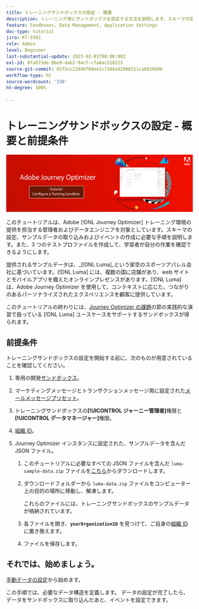 ```yaml
---
title: トレーニングサンドボックスの設定 - 概要
description: トレーニング用にサンドボックスを設定する方法を説明します。スキーマの設定、サンプルデータの取り込みおよびイベントの作成に必要な手順を説明します。
feature: Sandboxes, Data Management, Application Settings
doc-type: tutorial
jira: KT-9382
role: Admin
level: Beginner
last-substantial-update: 2023-02-01T00:00:00Z
exl-id: 8fa673de-9be9-4ab2-94cf-cfa8ac518223
source-git-commit: 81f5cc22d46f89ee1c7164a92988311ca6036b8b
workflow-type: ht
source-wordcount: '338'
ht-degree: 100%

---
```


# トレーニングサンドボックスの設定 - 概要と前提条件

![バナーチュートリアル - トレーニングサンドボックスの設定](./assets/ajo-banner-configure-training-sandbox.png)

このチュートリアルは、Adobe [!DNL Journey Optimizer] トレーニング環境の提供を担当する管理者およびデータエンジニアを対象としています。スキーマの設定、サンプルデータの取り込みおよびイベントの作成に必要な手順を説明します。また、3 つのテストプロファイルを作成して、学習者が自分の作業を確認できるようにします。

提供されるサンプルデータは、_[!DNL Luma]_という架空のスポーツアパレル会社に基づいています。[!DNL Luma] には、複数の国に店舗があり、web サイトとモバイルアプリを備えたオンラインプレゼンスがあります。[!DNL Luma] は、Adobe Journey Optimizer を使用して、コンテキストに応じた、つながりのあるパーソナライズされたエクスペリエンスを顧客に提供しています。

このチュートリアルの終わりには、[Journey Optimizer の課題](/help/challenges/introduction-and-prerequisites.md)の節の実践的な演習で扱っている [!DNL Luma] ユースケースをサポートするサンドボックスが得られます。

## 前提条件

トレーニングサンドボックスの設定を開始する前に、次のものが用意されていることを確認してください。

1. 専用の開発[サンドボックス](https://experienceleague.adobe.com/docs/journey-optimizer-learn/tutorials/access-control/create-and-manage-sandboxes.html?lang=ja)。

1. マーケティングメッセージとトランザクションメッセージ用に設定された[メールメッセージプリセット](https://experienceleague.adobe.com/docs/journey-optimizer-learn/tutorials/configuration/channel-configuration/set-up-email-channel.html?lang=ja)。

1. トレーニングサンドボックスの&#x200B;**[!UICONTROL ジャーニー管理者]**&#x200B;権限と&#x200B;**[!UICONTROL データマネージャー]**&#x200B;権限。

1. [組織 ID](https://experienceleague.adobe.com/docs/core-services/interface/administration/organizations.html?lang=ja)。

1. Journey Optimizer インスタンスに設定された、サンプルデータを含んだ JSON ファイル。

   1. このチュートリアルに必要なすべての JSON ファイルを含んだ `luma-sample-data.zip` ファイルを[こちら](/help/tutorial-configure-a-training-sandbox/assets/luma-data/luma-sample-data.zip)からダウンロードします。

   1. ダウンロードフォルダーから `luma-data.zip` ファイルをコンピューター上の目的の場所に移動し、解凍します。

      これらのファイルには、トレーニングサンドボックスのサンプルデータが格納されています。

   1. 各ファイルを開き、**`yourOrganizationID`** を見つけて、ご自身の[組織 ID](https://experienceleague.adobe.com/docs/core-services/interface/administration/organizations.html?lang=ja) に置き換えます。

   1. ファイルを保存します。

## それでは、始めましょう。

[手動データの設定](/help/tutorial-configure-a-training-sandbox/manual-data-set-up.md)から始めます。

この手順では、必要なデータ構造を定義します。 データの設定が完了したら、データをサンドボックスに取り込んだあと、イベントを設定できます。
